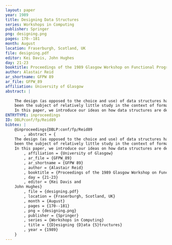 ```yaml
---
layout: paper
year: 1989
title: Designing Data Structures
series: Workshops in Computing
publisher: Springer
png: designing.png
pages: 170--181
month: August
location: Fraserburgh, Scotland, UK
file: designing.pdf
editor: Kei Davis, John Hughes
day: 21-23
booktitle: Proceedings of the 1989 Glasgow Workshop on Functional Programming
author: Alastair Reid
ar_shortname: GFPW 89
ar_file: GFPW_89
affiliation: University of Glasgow
abstract: |
    
    The design (as opposed to the choice and use) of data structures has
    been the subject of relatively little study in the context of formal methods.
    In this paper, we introduce our ideas on how data structures are designed.
ENTRYTYPE: inproceedings
ID: DBLPconf/fp/Reid89
bibtex: |
    @inproceedings{DBLP:conf/fp/Reid89
        , abstract = {
    The design (as opposed to the choice and use) of data structures has
    been the subject of relatively little study in the context of formal methods.
    In this paper, we introduce our ideas on how data structures are designed.}
        , affiliation = {University of Glasgow}
        , ar_file = {GFPW_89}
        , ar_shortname = {GFPW 89}
        , author = {Alastair Reid}
        , booktitle = {Proceedings of the 1989 Glasgow Workshop on Functional Programming}
        , day = {21-23}
        , editor = {Kei Davis and
    John Hughes}
        , file = {designing.pdf}
        , location = {Fraserburgh, Scotland, UK}
        , month = {August}
        , pages = {170--181}
        , png = {designing.png}
        , publisher = {Springer}
        , series = {Workshops in Computing}
        , title = {{D}esigning {D}ata {S}tructures}
        , year = {1989}
    }
---
```

